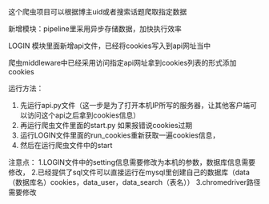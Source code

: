 这个爬虫项目可以根据博主uid或者搜索话题爬取指定数据

新增模块：pipeline里采用异步存储数据，加快执行效率

LOGIN 模块里面新增api文件，已经将cookies写入到api网址当中

爬虫middleware中已经采用访问指定api网址拿到cookies列表的形式添加cookies

运行方法：

1. 先运行api.py文件（这一步是为了打开本机IP所写的服务器，让其他客户端可以访问这个api之后拿到cookies信息）
2. 再运行爬虫文件里面的start.py 如果报错说cookies过期
3. 运行LOGIN文件里面的run_cookies重新获取一遍cookies信息，
4. 然后在运行爬虫文件中的start

注意点：
1.LOGIN文件中的setting信息需要修改为本机的参数，数据库信息需要修改，
2.已经提供了sql文件可以直接运行在mysql里创建自己的数据库（data（数据库名）cookies，data_user，data_search（表名））
3.chromedriver路径需要修改




